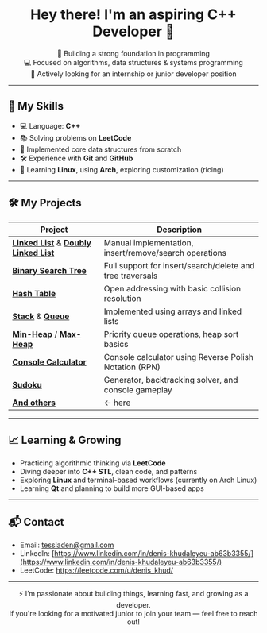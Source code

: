 <h1 align="center">Hey there! I'm an aspiring C++ Developer 👋</h1>

<p align="center">
  🔧 Building a strong foundation in programming<br>
  💻 Focused on algorithms, data structures & systems programming<br>
  🚀 Actively looking for an internship or junior developer position
</p>

---

## 🧠 My Skills

- 💻 Language: **C++**
- 📚 Solving problems on **LeetCode**
- 🧩 Implemented core data structures from scratch
- 🛠 Experience with **Git** and **GitHub**
- 🐧 Learning **Linux**, using **Arch**, exploring customization (ricing)

---

## 🛠 My Projects

| Project                      | Description                                                                |
|------------------------------|----------------------------------------------------------------------------|
| [**Linked List**](https://github.com/deniskhud/LinkedList) & [**Doubly Linked List**](https://github.com/deniskhud/DoublyLinkedList) | Manual implementation, insert/remove/search operations |
| [**Binary Search Tree**](https://github.com/deniskhud/BinarySeachTree)  | Full support for insert/search/delete and tree traversals |
| [**Hash Table**](https://github.com/deniskhud/cpp_hash_table_implementation)  | Open addressing with basic collision resolution   |
| [**Stack**](https://github.com/deniskhud/cpp-Stack_implementation) & [**Queue**](https://github.com/deniskhud/cpp-queue_implementation)  | Implemented using arrays and linked lists  |
| [**Min-Heap**](https://github.com/deniskhud/cpp_min_heap) / [**Max-Heap**](https://github.com/deniskhud/cpp_max_heap) | Priority queue operations, heap sort basics |
| [**Console Calculator**](https://github.com/deniskhud/cpp_console_calculator)  | Console calculator using Reverse Polish Notation (RPN)   |
| [**Sudoku**](https://github.com/deniskhud/sudoku) | Generator, backtracking solver, and console gameplay  |
| [**And others**](https://github.com/deniskhud?tab=repositories) | <- here|

---

## 📈 Learning & Growing

- Practicing algorithmic thinking via **LeetCode**
- Diving deeper into **C++ STL**, clean code, and patterns
- Exploring **Linux** and terminal-based workflows (currently on Arch Linux)
- Learning **Qt** and planning to build more GUI-based apps

---

## 📬 Contact

- Email: tessladen@gmail.com
- LinkedIn: [https://www.linkedin.com/in/denis-khudaleyeu-ab63b3355/](https://www.linkedin.com/in/denis-khudaleyeu-ab63b3355/)
- LeetCode: https://leetcode.com/u/denis_khud/

---

<p align="center">
  ⚡ I’m passionate about building things, learning fast, and growing as a developer.<br>
  If you're looking for a motivated junior to join your team — feel free to reach out!
</p>
